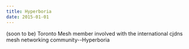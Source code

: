 ```yaml
---
title: Hyperboria
date: 2015-01-01
---
```

(soon to be) Toronto Mesh member involved with the international cjdns mesh networking community--Hyperboria
